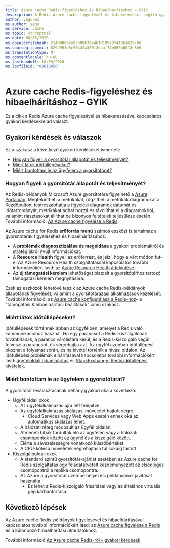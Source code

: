 ```yaml
---
title: Azure cache Redis-figyeléshez és hibaelhárításhoz – GYIK
description: A Redis Azure cache figyelését és hibakeresését segítő gyakori kérdésekre adott válaszok ismertetése
author: yegu-ms
ms.author: yegu
ms.service: cache
ms.topic: conceptual
ms.date: 08/06/2020
ms.openlocfilehash: 2149d069ce9cb0b636e461d19963f413b162bc9d
ms.sourcegitcommit: 829d951d5c90442a38012daaf77e86046018e5b9
ms.translationtype: MT
ms.contentlocale: hu-HU
ms.lasthandoff: 10/09/2020
ms.locfileid: "88010856"
---
```

# <a name="azure-cache-for-redis-monitoring-and-troubleshooting-faqs"></a>Azure cache Redis-figyeléshez és hibaelhárításhoz – GYIK
Ez a cikk a Redis Azure cache figyelésével és hibakeresésével kapcsolatos gyakori kérdésekre ad választ.

## <a name="common-questions-and-answers"></a>Gyakori kérdések és válaszok
Ez a szakasz a következő gyakori kérdéseket ismerteti:

* [Hogyan figyeli a gyorsítótár állapotát és teljesítményét?](#how-do-i-monitor-the-health-and-performance-of-my-cache)
* [Miért látok időtúllépéseket?](#why-am-i-seeing-timeouts)
* [Miért bontottam le az ügyfelem a gyorsítótárat?](#why-was-my-client-disconnected-from-the-cache)

### <a name="how-do-i-monitor-the-health-and-performance-of-my-cache"></a>Hogyan figyeli a gyorsítótár állapotát és teljesítményét?
Az Redis-példányok Microsoft Azure gyorsítótára figyelhető a [Azure Portalban](https://portal.azure.com). Megtekintheti a metrikákat, rögzítheti a metrikák diagramokat a Kezdőpulton, testreszabhatja a figyelési diagramok dátumát és időtartományát, metrikákat adhat hozzá és távolíthat el a diagramokból, valamint riasztásokat állíthat be bizonyos feltételek teljesülése esetén. További információ: [Az Azure cache figyelése a Redis](cache-how-to-monitor.md).

Az Azure cache for Redis **erőforrás menü** számos eszközt is tartalmaz a gyorsítótárak figyeléséhez és hibaelhárításához.

* A **problémák diagnosztizálása és megoldása** a gyakori problémákról és stratégiákról nyújt információkat.
* A **Resource Health** figyeli az erőforrást, és jelzi, hogy a várt módon fut-e. Az Azure Resource Health szolgáltatással kapcsolatos további információkért lásd: az [Azure Resource Health áttekintése](../resource-health/resource-health-overview.md).
* Az **új támogatási kérelem** lehetőséget biztosít a gyorsítótárhoz tartozó támogatási kérelem megnyitására.

Ezek az eszközök lehetővé teszik az Azure cache Redis-példányok állapotának figyelését, valamint a gyorsítótárazási alkalmazások kezelését. További információ: az [Azure cache konfigurálása a Redis-hoz](cache-configure.md)– a "támogatási & hibaelhárítási beállítások" című szakasz.

### <a name="why-am-i-seeing-timeouts"></a>Miért látok időtúllépéseket?
Időtúllépések történnek abban az ügyfélben, amelyet a Redis való kommunikációhoz használ. Ha egy parancsot a Redis-kiszolgálónak továbbítanak, a parancs várólistára kerül, és a Redis-kiszolgáló végül felveszi a parancsot, és végrehajtja azt. Az ügyfél azonban időtúllépést okozhat a folyamat során, és ha kivétel történik a hívási oldalon. Az időtúllépési problémák elhárításával kapcsolatos további információkért lásd: [ügyféloldali hibaelhárítás](cache-troubleshoot-client.md) és [StackExchange. Redis időtúllépési kivételek](cache-troubleshoot-timeouts.md#stackexchangeredis-timeout-exceptions).

### <a name="why-was-my-client-disconnected-from-the-cache"></a>Miért bontottam le az ügyfelem a gyorsítótárat?
A gyorsítótár leválasztásának néhány gyakori oka a következő:

* Ügyféloldali okok
  * Az ügyfélalkalmazás újra lett telepítve.
  * Az ügyfélalkalmazás skálázási műveletet hajtott végre.
    * Cloud Services vagy Web Apps esetén ennek oka az automatikus skálázás lehet.
  * A hálózati réteg módosult az ügyfél oldalán.
  * Átmeneti hibák fordultak elő az ügyfélen vagy a hálózati csomópontok között az ügyfél és a kiszolgáló között.
  * Elérte a sávszélességre vonatkozó küszöbértéket.
  * A CPU-kötésű műveletek végrehajtása túl sokáig tartott.
* Kiszolgálóoldali okok
  * A standard szintű gyorsítótár-ajánlat esetében az Azure cache for Redis szolgáltatás egy feladatátvételt kezdeményezett az elsődleges csomópontról a replika csomópontra.
  * Az Azure a gyorsítótár üzembe helyezési példányának javítását használta
    * Ez lehet a Redis-kiszolgáló frissítései vagy az általános virtuális gép karbantartása.


## <a name="next-steps"></a>Következő lépések

Az Azure cache Redis-példányok figyelésével és hibaelhárításával kapcsolatos további információkért lásd: az [Azure cache figyelése a Redis](cache-how-to-monitor.md) és a különböző hibaelhárítási útmutatókhoz.

További információ [Az Azure cache Redis-ről – gyakori kérdések](cache-faq.md).

